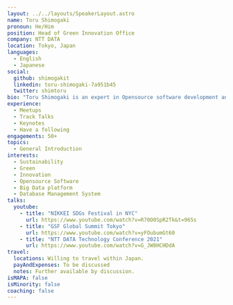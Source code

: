 ```yaml
---
layout: ../../layouts/SpeakerLayout.astro
name: Toru Shimogaki
pronoun: He/Him
position: Head of Green Innovation Office
company: NTT DATA
location: Tokyo, Japan
languages:
  - English
  - Japanese
social:
  github: shimogakit
  linkedin: toru-shimogaki-7a951b45
  twitter: shimtoru
bio: "Toru Shimogaki is an expert in Opensource software development and integration. He is in charge of Green Software / System Development and leads Green-related activity in NTT DATA globally. As a software engineer, he initially worked on performance improvements and feature additions for PostgreSQL, an open-source software - RDBMS. He is the original developer of a data loading utility called pg_bulkload. After that, He supported the introduction of Apache Hadoop, Apache Spark, and Apache Kafka, which are big data platforms. He also wrote four books with his colleague on the subject and worked on dissemination and deployment."
experience:
  - Meetups
  - Track Talks
  - Keynotes
  - Have a following
engagements: 50+
topics:
  - General Introduction
interests:
  - Sustainability
  - Green
  - Innovation
  - Opensource Software
  - Big Data platform
  - Database Management System
talks:
  youtube:
    - title: "NIKKEI SDGs Festival in NYC"
      url: https://www.youtube.com/watch?v=R70O0SpR2Tk&t=965s
    - title: "GSF Global Summit Tokyo"
      url: https://www.youtube.com/watch?v=yFOubumGt60
    - title: "NTT DATA Technology Conference 2021"
      url: https://www.youtube.com/watch?v=G_JW8HCHDdA
travel:
  locations: Willing to travel within Japan.
  payAndExpenses: To be discussed
  notes: Further available by discussion.
isMAPA: false
isMinority: false
coaching: false
---
```

